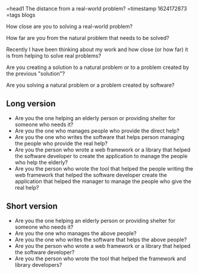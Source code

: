 =head1 The distance from a real-world problem?
=timestamp 1624172873
=tags blogs



How close are you to solving a real-world problem?

How far are you from the natural problem that needs to be solved?

Recently I have been thinking about my work and how close (or how far) it is from helping to solve real problems?



Are you creating a solution to a natural problem or to a problem created by the previous "solution"?

Are you solving a natural problem or a problem created by software?

<h2>Long version</h2>

<ul>
<li>Are you the one helping an elderly person or providing shelter for someone who needs it?</li>
<li>Are you the one who manages people who provide the direct help?</li>
<li>Are you the one who writes the software that helps person managing the people who provide the real help?</li>
<li>Are you the person who wrote a web framework or a library that helped the software developer to create the application to manage the people who help the elderly?</li>
<li>Are you the person who wrote the tool that helped the people writing the web framework that helped the software developer create the application that helped the manager to manage the people who give the real help?</li>
</ul>

<h2>Short version</h2>
<ul>
<li>Are you the one helping an elderly person or providing shelter for someone who needs it?</li>
<li>Are you the one who manages the above people?</li>
<li>Are you the one who writes the software that helps the above people?</li>
<li>Are you the person who wrote a web framework or a library that helped the software developer?</li>
<li>Are you the person who wrote the tool that helped the framework and library developers?</li>
</ul>


